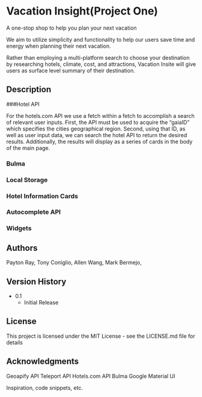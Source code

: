 # Vacation Insight(Project One)
A one-stop shop to help you plan your next vacation

We aim to utilize simplicity and functionality to help our users save time and energy when planning their next vacation. 

Rather than employing a multi-platform search to choose your destination by researching hotels, climate, cost, and attractions, Vacation Insite will give users as surface level summary of their destination.

## Description

###Hotel API

For the hotels.com API we use a fetch within a fetch to accomplish a search of relevant user inputs. First, the API must be used to acquire the “gaiaID” which specifies the cities geographical region. Second, using that ID, as well as user input data, we can search the hotel API to return the desired results. Additionally, the results will display as a series of cards in the body of the main page.

### Bulma


### Local Storage


### Hotel Information Cards


### Autocomplete API


### Widgets



## Authors
Payton Ray,
Tony Coniglio,
Allen Wang,
Mark Bermejo,

## Version History
* 0.1
    * Initial Release

## License

This project is licensed under the MIT License - see the LICENSE.md file for details

## Acknowledgments
Geoapify API
Teleport API
Hotels.com API
Bulma
Google Material UI

Inspiration, code snippets, etc.
